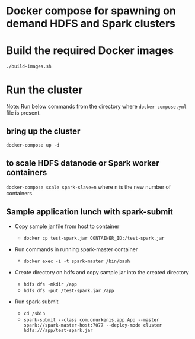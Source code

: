 # Docker compose for spawning on demand HDFS and Spark clusters

# Build the required Docker images
`./build-images.sh`

# Run the cluster
Note: Run below commands from the directory where `docker-compose.yml` file is present.
## bring up the cluster
`docker-compose up -d`
## to scale HDFS datanode or Spark worker containers
`docker-compose scale spark-slave=n` where n is the new number of containers.

## Sample application lunch with spark-submit
  - Copy sample jar file from host to container
    * `docker cp test-spark.jar CONTAINER_ID:/test-spark.jar`
    
  - Run commands in running spark-master container
    * `docker exec -i -t spark-master /bin/bash`    

  - Create directory on hdfs and copy sample jar into the created directory
    * `hdfs dfs -mkdir /app`   
    * `hdfs dfs -put /test-spark.jar /app`   

  - Run spark-submit
    * `cd /sbin`   
    * `spark-submit --class com.onurkenis.app.App --master spark://spark-master-host:7077 --deploy-mode cluster        hdfs:///app/test-spark.jar`
